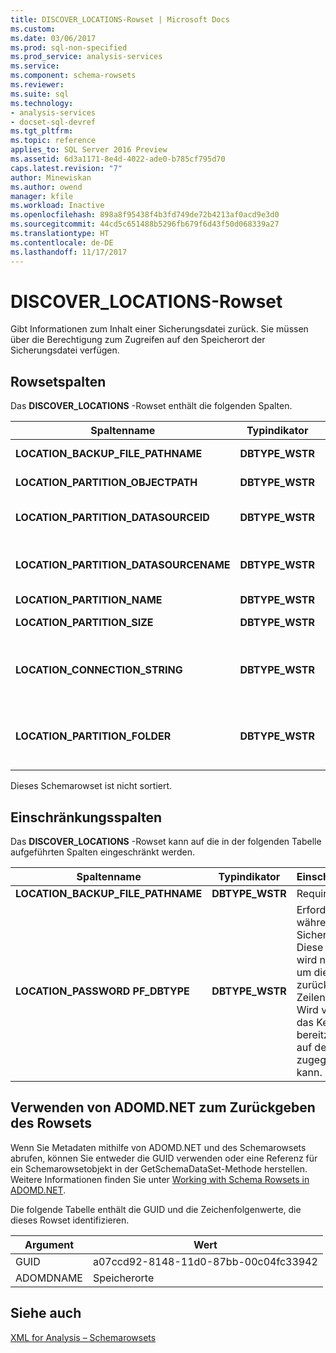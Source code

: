 ```yaml
---
title: DISCOVER_LOCATIONS-Rowset | Microsoft Docs
ms.custom: 
ms.date: 03/06/2017
ms.prod: sql-non-specified
ms.prod_service: analysis-services
ms.service: 
ms.component: schema-rowsets
ms.reviewer: 
ms.suite: sql
ms.technology:
- analysis-services
- docset-sql-devref
ms.tgt_pltfrm: 
ms.topic: reference
applies_to: SQL Server 2016 Preview
ms.assetid: 6d3a1171-8e4d-4022-ade0-b785cf795d70
caps.latest.revision: "7"
author: Minewiskan
ms.author: owend
manager: kfile
ms.workload: Inactive
ms.openlocfilehash: 898a8f95438f4b3fd749de72b4213af0acd9e3d0
ms.sourcegitcommit: 44cd5c651488b5296fb679f6d43f50d068339a27
ms.translationtype: HT
ms.contentlocale: de-DE
ms.lasthandoff: 11/17/2017
---
```

# <a name="discoverlocations-rowset"></a>DISCOVER_LOCATIONS-Rowset
  Gibt Informationen zum Inhalt einer Sicherungsdatei zurück. Sie müssen über die Berechtigung zum Zugreifen auf den Speicherort der Sicherungsdatei verfügen.  
  
## <a name="rowset-columns"></a>Rowsetspalten  
 Das **DISCOVER_LOCATIONS** -Rowset enthält die folgenden Spalten.  
  
|Spaltenname|Typindikator|Einschränkung|Description|  
|-----------------|--------------------|-----------------|-----------------|  
|**LOCATION_BACKUP_FILE_PATHNAME**|**DBTYPE_WSTR**|Erforderlich, siehe unten.|Der Speicherort der Sicherungsdatei.|  
|**LOCATION_PARTITION_OBJECTPATH**|**DBTYPE_WSTR**||Der Partitionspfad relativ zum Datenordner.|  
|**LOCATION_PARTITION_DATASOURCEID**|**DBTYPE_WSTR**||Die für die Verarbeitung der Partition verwendete Datenquellen-ID.|  
|**LOCATION_PARTITION_DATASOURCENAME**|**DBTYPE_WSTR**||Der Name der für die Verarbeitung verwendeten Datenquelle.|  
|**LOCATION_PARTITION_NAME**|**DBTYPE_WSTR**||Der Name der Partition.|  
|**LOCATION_PARTITION_SIZE**|**DBTYPE_WSTR**||Die ungefähre Größe der Partition.|  
|**LOCATION_CONNECTION_STRING**|**DBTYPE_WSTR**||Die Verbindungszeichenfolge der für die Verarbeitung verwendeten Datenquelle.|  
|**LOCATION_PARTITION_FOLDER**|**DBTYPE_WSTR**||Der ursprüngliche Speicherort dieser Partition, als die Sicherungsdatei erstellt wurde.|  
  
 Dieses Schemarowset ist nicht sortiert.  
  
## <a name="restriction-columns"></a>Einschränkungsspalten  
 Das **DISCOVER_LOCATIONS** -Rowset kann auf die in der folgenden Tabelle aufgeführten Spalten eingeschränkt werden.  
  
|Spaltenname|Typindikator|Einschränkungsstatus|  
|-----------------|--------------------|-----------------------|  
|**LOCATION_BACKUP_FILE_PATHNAME**|**DBTYPE_WSTR**|Required|  
|**LOCATION_PASSWORD PF_DBTYPE**|**DBTYPE_WSTR**|Erforderlich, falls während der Sicherung angegeben. Diese Einschränkung wird nicht verwendet, um die zurückgegebenen Zeilen einzuschränken. Wird verwendet, um das Kennwort bereitzustellen, damit auf den Speicherort zugegriffen werden kann.|  
  
## <a name="using-adomdnet-to-return-the-rowset"></a>Verwenden von ADOMD.NET zum Zurückgeben des Rowsets  
 Wenn Sie Metadaten mithilfe von ADOMD.NET und des Schemarowsets abrufen, können Sie entweder die GUID verwenden oder eine Referenz für ein Schemarowsetobjekt in der GetSchemaDataSet-Methode herstellen. Weitere Informationen finden Sie unter [Working with Schema Rowsets in ADOMD.NET](../../../analysis-services/multidimensional-models-adomd-net-client/retrieving-metadata-working-with-schema-rowsets.md).  
  
 Die folgende Tabelle enthält die GUID und die Zeichenfolgenwerte, die dieses Rowset identifizieren.  
  
|Argument|Wert|  
|--------------|-----------|  
|GUID|a07ccd92-8148-11d0-87bb-00c04fc33942|  
|ADOMDNAME|Speicherorte|  
  
## <a name="see-also"></a>Siehe auch  
 [XML for Analysis – Schemarowsets](../../../analysis-services/schema-rowsets/xml/xml-for-analysis-schema-rowsets.md)  
  
  
